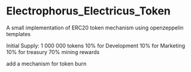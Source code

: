 # Electrophorus_Electricus_Token
A small implementation of ERC20 token mechanism using openzeppelin templates

Initial Supply: 1 000 000 tokens
10% for Development
10% for Marketing 
10% for treasury 
70% mining rewards

add a mechanism for token burn
